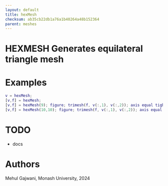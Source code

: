```yaml
---
layout: default
title: hexMesh
checksum: ab35cb22db1a76a1b40264a48b152364
parent: meshes
---
```



 
# HEXMESH Generates equilateral triangle mesh
 
# Examples
```matlab
v = hexMesh;
[v,f] = hexMesh;
[v,f] = hexMesh(9); figure; trimesh(f, v(:,1), v(:,2)); axis equal tight;
[v,f] = hexMesh(10,10); figure; trimesh(f, v(:,1), v(:,2)); axis equal tight;
```
 
# TODO
-  docs 
 
# Authors

Mehul Gajwani, Monash University, 2024


